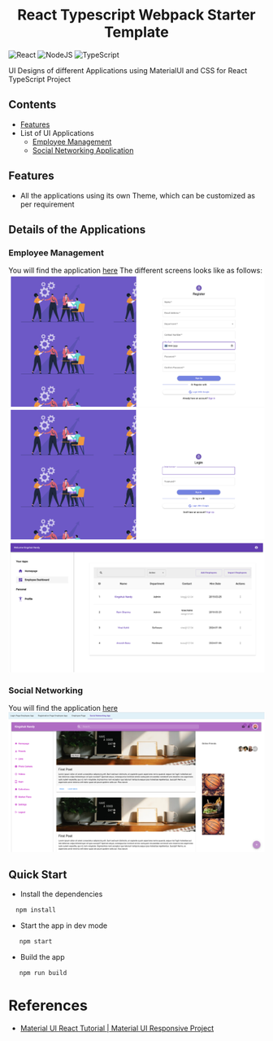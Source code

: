<html><center><h1>React Typescript Webpack Starter Template</h1></center></html>

![React](https://img.shields.io/badge/react-%2320232a.svg?style=for-the-badge&logo=react&logoColor=%2361DAFB)
![NodeJS](https://img.shields.io/badge/node.js-6DA55F?style=for-the-badge&logo=node.js&logoColor=white)
![TypeScript](https://img.shields.io/badge/typescript-%23007ACC.svg?style=for-the-badge&logo=typescript&logoColor=white)

UI Designs of different Applications using MaterialUI and CSS for React TypeScript Project

## Contents

- [Features](#features)
- List of UI Applications
  - [Employee Management](#employee-management)
  - [Social Networking Application](#social-networking)

## Features

- All the applications using its own Theme, which can be customized as per requirement

## Details of the Applications

### Employee Management

You will find the application [here](./src/feature/EmployeeManagement/)
The different screens looks like as follows:
![Registration Page](./src/feature/EmployeeManagement/images/employee_management_registration.png)
![Login Page](./src/feature/EmployeeManagement/images/employee_managemnt_login.png)
![Home Page](./src/feature/EmployeeManagement/images/employee_managemnt_home.png)

### Social Networking

You will find the application [here](./src/feature/SocialNetworkApp/)
![Home Page](./src/feature/SocialNetworkApp/pages/Social%20Networking%20Apps.png)

## Quick Start

- Install the dependencies

```cmd
  npm install
```

- Start the app in dev mode

```cmd
   npm start
```

- Build the app

```cmd
   npm run build
```

# References

- [Material UI React Tutorial | Material UI Responsive Project](https://www.youtube.com/watch?v=lKZiXQWnlUw)
